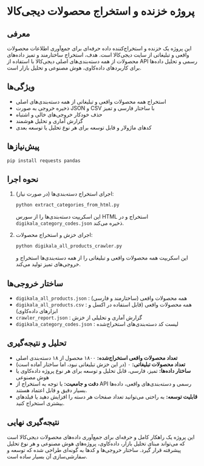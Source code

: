 # پروژه خزنده و استخراج محصولات دیجی‌کالا

## معرفی
این پروژه یک خزنده و استخراج‌کننده داده حرفه‌ای برای جمع‌آوری اطلاعات محصولات واقعی و تبلیغاتی از سایت دیجی‌کالا است. هدف، استخراج ساختارمند و تمیز داده‌های محصولات از همه دسته‌بندی‌های اصلی دیجی‌کالا با استفاده از API رسمی و تحلیل داده‌ها برای کاربردهای داده‌کاوی، هوش مصنوعی و تحلیل بازار است.

## ویژگی‌ها
- استخراج همه محصولات واقعی و تبلیغاتی از همه دسته‌بندی‌های اصلی
- ذخیره خروجی به صورت JSON و CSV با ساختار فارسی و تمیز
- حذف خودکار خروجی‌های خالی و اشتباه
- گزارش آماری و تحلیل هوشمند
- کدهای ماژولار و قابل توسعه برای هر نوع تحلیل یا توسعه بعدی

## پیش‌نیازها
```
pip install requests pandas
```

## نحوه اجرا
1. اجرای استخراج دسته‌بندی‌ها (در صورت نیاز):
   ```bash
   python extract_categories_from_html.py
   ```
   این اسکریپت دسته‌بندی‌ها را از سورس HTML استخراج و در `digikala_category_codes.json` ذخیره می‌کند.

2. اجرای خزش و استخراج محصولات:
   ```bash
   python digikala_all_products_crawler.py
   ```
   این اسکریپت همه محصولات واقعی و تبلیغاتی را از همه دسته‌بندی‌ها استخراج و خروجی‌های تمیز تولید می‌کند.

## ساختار خروجی‌ها
- `digikala_all_products.json` : همه محصولات واقعی (ساختارمند و فارسی)
- `digikala_all_products.csv` : همه محصولات واقعی (قابل استفاده در اکسل و ابزارهای داده‌کاوی)
- `crawler_report.json` : گزارش آماری و تحلیلی از خزش
- `digikala_category_codes.json` : لیست کد دسته‌بندی‌های استخراج‌شده

## تحلیل و نتیجه‌گیری
- **تعداد محصولات واقعی استخراج‌شده:** ۱۸۰۰ محصول از ۱۸ دسته‌بندی اصلی
- **تعداد محصولات تبلیغاتی:** ۰ (در این خزش تبلیغاتی نبود، اما ساختار آماده است)
- **ساختار داده‌ها:** تمیز، فارسی، قابل تحلیل و توسعه برای هر نوع پروژه داده‌کاوی یا هوش مصنوعی
- **دقت و جامعیت:** با توجه به استخراج از API رسمی و دسته‌بندی‌های واقعی، داده‌ها بسیار دقیق و قابل اعتماد هستند.
- **قابلیت توسعه:** به راحتی می‌توانید تعداد صفحات هر دسته را افزایش دهید یا فیلدهای بیشتری استخراج کنید.

## نتیجه‌گیری نهایی
این پروژه یک راهکار کامل و حرفه‌ای برای جمع‌آوری داده‌های محصولات دیجی‌کالا است که می‌تواند مبنای تحلیل بازار، داده‌کاوی، پروژه‌های هوش مصنوعی و هر نوع تحلیل پیشرفته قرار گیرد. ساختار خروجی‌ها و کدها به گونه‌ای طراحی شده که توسعه و سفارشی‌سازی آن بسیار ساده است. 
